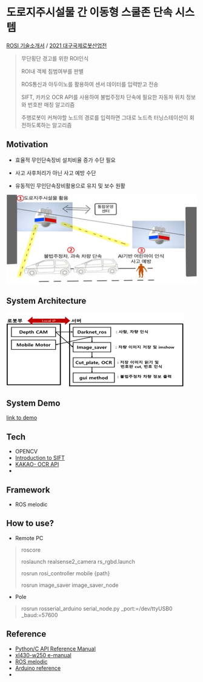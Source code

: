 # 도로지주시설물 간 이동형 스쿨존 단속 시스템 
[ROSI 기술소개서](https://www.notion.so/eorms6199/ROSI-8728bf2e29d44542b970c5411240b7a3) / [2021 대구국제로봇산업전](http://www.irobotnews.com/news/articleView.html?idxno=26956)
> 무단횡단 경고를 위한 ROI인식
> 
> ROI내 객체 침범여부를 판별
> 
> ROS통신과 아두이노를 활용하여 센서 데이터를 입력받고 전송
> 
> SIFT, 카카오 OCR API를 사용하여 불법주정차 단속에 필요한 자동차 위치 정보와 번호판 매칭 알고리즘
> 
> 주행로봇이 커쳐야할 노드의 경로를 입력하면 그대로 노드측 터닝스테이션이 회전하도록하는 알고리즘

## Motivation
- 효율적 무인단속장비 설치비율 증가 수단 필요       
 
- 사고 사후처리가 아닌 사고 예방 수단
 
- 유동적인 무인단속장비활용으로 유지 및 보수 원활  

![concept](./img/concept.png)
     

## System Architecture
![system diagram](./img/system_diagram.png) 

## System Demo     
[link to demo](https://user-images.githubusercontent.com/87747013/147847494-9af16f68-0eb3-485e-bc87-15e92b871add.mp4)  

## Tech
- OPENCV
- [Introduction to SIFT](https://docs.opencv.org/3.4/da/df5/tutorial_py_sift_intro.html)
- [KAKAO- OCR API](https://developers.kakao.com/docs/latest/ko/vision/dev-guide#ocr)
- 

## Framework
- ROS melodic
## How to use?
- Remote PC
> roscore 
>
> roslaunch realsense2_camera rs_rgbd.launch
>
> rosrun rosi_controller mobile {path}
>
> rosrun image_saver image_saver_node
> 
- Pole
> rosrun rosserial_arduino serial_node.py _port:=/dev/ttyUSB0 _baud:=57600
> 
## Reference
- [Python/C API Reference Manual](https://docs.python.org/ko/3/c-api/init.html)
- [xl430-w250 e-manual](https://emanual.robotis.com/docs/kr/dxl/x/xl430-w250/#%EC%98%81%EC%97%AD-eeprom-ram)
- [ROS melodic](https://wiki.ros.org/)
- [Arduino reference](https://www.arduino.cc/reference/en/)
- 


